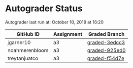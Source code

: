 # Autograder Status
Autograder last run at: October 10, 2018 at 16:20

| GitHub ID | Assignment | Graded Branch |
|-----------|------------|---------------|
| jgarner10 | a3 | [graded-3edcc3](https://github.com/Fall2018COMP401-001/a3-jgarner10/tree/graded-3edcc3) | 
| noahmerenbloom | a3 | [graded-925ed0](https://github.com/Fall2018COMP401-001/a3-noahmerenbloom/tree/graded-925ed0) | 
| treytanjuatco | a3 | [graded-f54d7e](https://github.com/Fall2018COMP401-001/a3-treytanjuatco/tree/graded-f54d7e) | 
